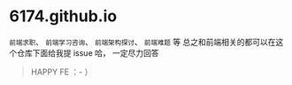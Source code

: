# 6174.github.io

`前端求职`、 `前端学习咨询`、 `前端架构探讨`、 `前端难题` 等
总之和前端相关的都可以在这个仓库下面给我提 issue 哈， 一定尽力回答

> HAPPY FE ：- ）

